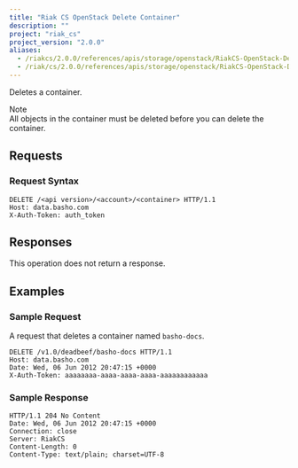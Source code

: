 ```yaml
---
title: "Riak CS OpenStack Delete Container"
description: ""
project: "riak_cs"
project_version: "2.0.0"
aliases:
  - /riakcs/2.0.0/references/apis/storage/openstack/RiakCS-OpenStack-Delete-Container
  - /riak/cs/2.0.0/references/apis/storage/openstack/RiakCS-OpenStack-Delete-Container
---
```


Deletes a container.

<div class="note"><div class="title">Note</div>All objects in the container must be deleted before you can delete the container.</div>

## Requests

### Request Syntax

```http
DELETE /<api version>/<account>/<container> HTTP/1.1
Host: data.basho.com
X-Auth-Token: auth_token
```

## Responses

This operation does not return a response.

## Examples

### Sample Request

A request that deletes a container named `basho-docs`.

```http
DELETE /v1.0/deadbeef/basho-docs HTTP/1.1
Host: data.basho.com
Date: Wed, 06 Jun 2012 20:47:15 +0000
X-Auth-Token: aaaaaaaa-aaaa-aaaa-aaaa-aaaaaaaaaaaa
```

### Sample Response

```http
HTTP/1.1 204 No Content
Date: Wed, 06 Jun 2012 20:47:15 +0000
Connection: close
Server: RiakCS
Content-Length: 0
Content-Type: text/plain; charset=UTF-8
```
